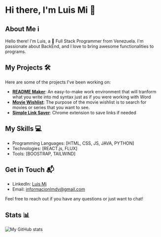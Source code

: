 # Hi there, I'm Luis Mi 👋

## About Me ℹ️

Hello there! I'm Luis, a 🚀 Full Stack Programmer from Venezuela. I'm passionate about BackEnd, and I love to bring awesome functionalities to programs. 

## My Projects 🛠️

Here are some of the projects I've been working on:

- **[README Maker]([link-to-project](https://github.com/lumi-tip/README-Maker-react))**: An easy-to-make work environment that will tranform what you write into md syntax just as if you were working with Word
- **[Movie Wishlist]([link-to-project](https://github.com/lumi-tip/Movie-wishlist-JS))**: The purpose of the movie wishlist is to search for movies or series that you want to see.
- **[Simple Link Saver]([link-to-project](https://github.com/lumi-tip/LinkSaver_Extension))**: Chrome extension to save links if needed

## My Skills 💻

- Programming Languages: [HTML, CSS, JS, JAVA, PYTHON]
- Technologies: [REACT.js, FLUX]
- Tools: [BOOSTRAP, TAILWIND]

## Get in Touch 📬

- LinkedIn: [Luis Mi]([link-to-profile](https://www.linkedin.com/in/luis-miguel-del-valle-149a1a224/))
- Email: [informacionlmdv@gmail.com](mailto:informacionlmdv@gmail.com)

Feel free to reach out if you have any questions or just want to chat!

## Stats 📊

![My GitHub stats](https://github-readme-stats.vercel.app/api?lumi-tip&show_icons=true&theme=radical)
